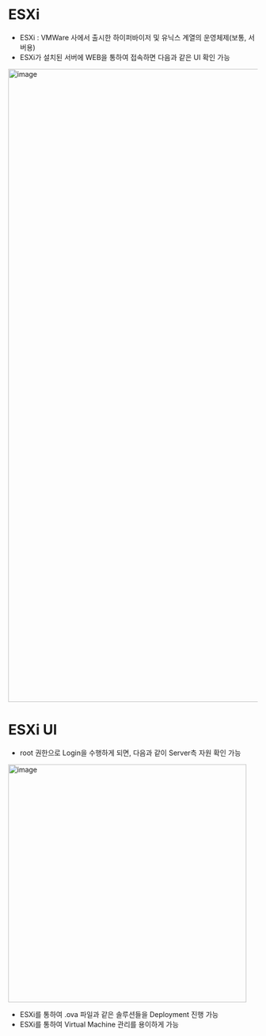 ESXi
====
* ESXi : VMWare 사에서 출시한 하이퍼바이저 및 유닉스 계열의 운영체제(보통, 서버용)
* ESXi가 설치된 서버에 WEB을 통하여 접속하면 다음과 같은 UI 확인 가능
<img width="1280" alt="image" src="https://user-images.githubusercontent.com/70207093/176096323-370333c1-c0bd-4b60-a8bf-bbb7b686e5eb.png">

ESXi UI
=======
* root 권한으로 Login을 수행하게 되면, 다음과 같이 Server측 자원 확인 가능
<img width="481" alt="image" src="https://user-images.githubusercontent.com/70207093/176097231-ca40e5e1-6a2e-4644-a710-a3d3f9f5eabe.png">

* ESXi를 통하여 .ova 파일과 같은 솔루션들을 Deployment 진행 가능
* ESXi를 통하여 Virtual Machine 관리를 용이하게 가능
